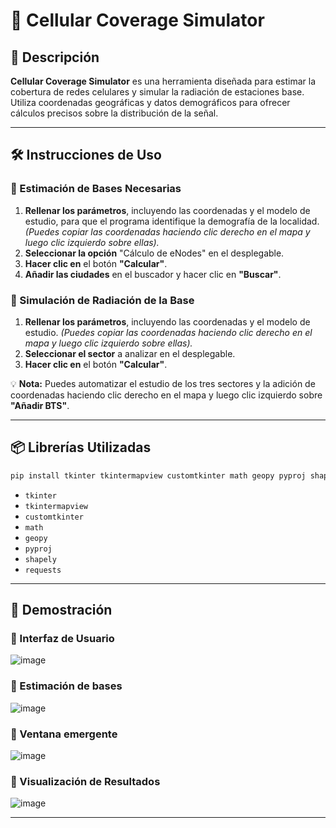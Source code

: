 # 📡 Cellular Coverage Simulator

## 🚀 Descripción
**Cellular Coverage Simulator** es una herramienta diseñada para estimar la cobertura de redes celulares y simular la radiación de estaciones base. Utiliza coordenadas geográficas y datos demográficos para ofrecer cálculos precisos sobre la distribución de la señal.

---

## 🛠️ Instrucciones de Uso

### 📍 Estimación de Bases Necesarias
1. **Rellenar los parámetros**, incluyendo las coordenadas y el modelo de estudio, para que el programa identifique la demografía de la localidad. *(Puedes copiar las coordenadas haciendo clic derecho en el mapa y luego clic izquierdo sobre ellas).*  
2. **Seleccionar la opción** "Cálculo de eNodes" en el desplegable.  
3. **Hacer clic en** el botón **"Calcular"**.  
4. **Añadir las ciudades** en el buscador y hacer clic en **"Buscar"**.  

### 📡 Simulación de Radiación de la Base
1. **Rellenar los parámetros**, incluyendo las coordenadas y el modelo de estudio. *(Puedes copiar las coordenadas haciendo clic derecho en el mapa y luego clic izquierdo sobre ellas).*  
2. **Seleccionar el sector** a analizar en el desplegable.  
3. **Hacer clic en** el botón **"Calcular"**.  

💡 **Nota:** Puedes automatizar el estudio de los tres sectores y la adición de coordenadas haciendo clic derecho en el mapa y luego clic izquierdo sobre **"Añadir BTS"**.  

---

## 📦 Librerías Utilizadas
```bash
pip install tkinter tkintermapview customtkinter math geopy pyproj shapely requests
```
- `tkinter`  
- `tkintermapview`  
- `customtkinter`  
- `math`  
- `geopy`  
- `pyproj`  
- `shapely`  
- `requests`  

---

## 🎥 Demostración
### 🔹 Interfaz de Usuario
![image](https://github.com/user-attachments/assets/51880250-810c-467e-9a76-bfe5a670f0b1)

### 🔹 Estimación de bases
![image](https://github.com/user-attachments/assets/5773b3d5-8129-484a-b3be-1d2bbf52165e)

### 🔹 Ventana emergente
![image](https://github.com/user-attachments/assets/e76aad59-0bcd-453d-adcb-76b964a97e1c)

### 🔹 Visualización de Resultados
![image](https://github.com/user-attachments/assets/6b722a73-f168-42fd-a18e-c718bf03a9dc)

---


